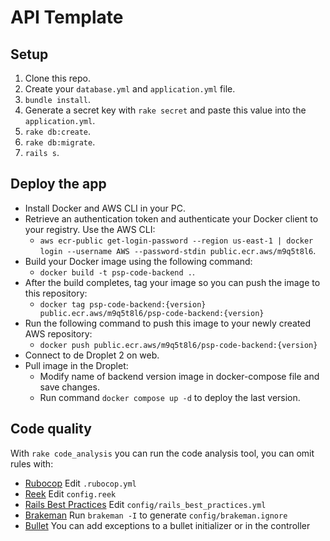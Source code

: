 # API Template

## Setup

1. Clone this repo.
2. Create your `database.yml` and `application.yml` file.
3. `bundle install`.
4. Generate a secret key with `rake secret` and paste this value into the `application.yml`.
5. `rake db:create`.
6. `rake db:migrate`.
7. `rails s`.

## Deploy the app

- Install Docker and AWS CLI in your PC.
- Retrieve an authentication token and authenticate your Docker client to your registry.
  Use the AWS CLI:
  - `aws ecr-public get-login-password --region us-east-1 | docker login --username AWS --password-stdin public.ecr.aws/m9q5t8l6`.
- Build your Docker image using the following command:
  - `docker build -t psp-code-backend .`.
- After the build completes, tag your image so you can push the image to this repository:
  - `docker tag psp-code-backend:{version} public.ecr.aws/m9q5t8l6/psp-code-backend:{version}`
- Run the following command to push this image to your newly created AWS repository:
  - `docker push public.ecr.aws/m9q5t8l6/psp-code-backend:{version}`
- Connect to de Droplet 2 on web.
- Pull image in the Droplet:
  - Modify name of backend version image in docker-compose file and save changes.
  - Run command `docker compose up -d` to deploy the last version.

## Code quality

With `rake code_analysis` you can run the code analysis tool, you can omit rules with:

- [Rubocop](https://github.com/bbatsov/rubocop/blob/master/config/default.yml) Edit `.rubocop.yml`
- [Reek](https://github.com/troessner/reek#configuration-file) Edit `config.reek`
- [Rails Best Practices](https://github.com/flyerhzm/rails_best_practices#custom-configuration) Edit `config/rails_best_practices.yml`
- [Brakeman](https://github.com/presidentbeef/brakeman) Run `brakeman -I` to generate `config/brakeman.ignore`
- [Bullet](https://github.com/flyerhzm/bullet#whitelist) You can add exceptions to a bullet initializer or in the controller
